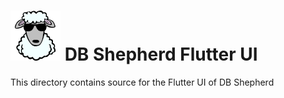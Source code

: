 # ![DB Shepherd](images/dbshepherd.png) DB Shepherd Flutter UI

This directory contains source for the Flutter UI of DB Shepherd
